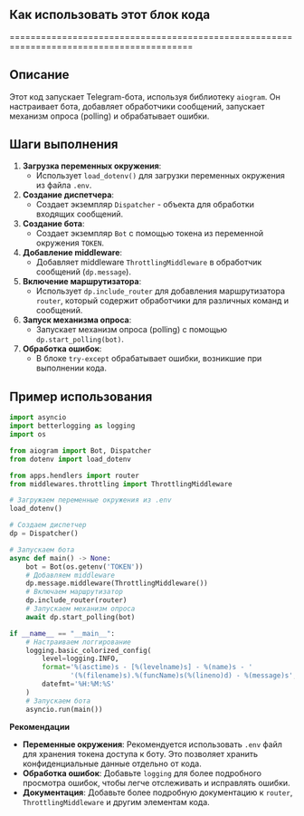 ## Как использовать этот блок кода
=========================================================================================

Описание
-------------------------
Этот код запускает Telegram-бота, используя библиотеку `aiogram`. Он настраивает бота, добавляет обработчики сообщений, запускает механизм опроса (polling) и обрабатывает ошибки.

Шаги выполнения
-------------------------
1. **Загрузка переменных окружения**: 
    - Использует `load_dotenv()` для загрузки переменных окружения из файла `.env`.
2. **Создание диспетчера**:
    - Создает экземпляр `Dispatcher` - объекта для обработки входящих сообщений.
3. **Создание бота**: 
    - Создает экземпляр `Bot` с помощью токена из переменной окружения `TOKEN`.
4. **Добавление middleware**:
    - Добавляет middleware `ThrottlingMiddleware` в обработчик сообщений (`dp.message`). 
5. **Включение маршрутизатора**: 
    - Использует `dp.include_router` для добавления маршрутизатора `router`, который содержит обработчики для различных команд и сообщений.
6. **Запуск механизма опроса**:
    - Запускает механизм опроса (polling) с помощью `dp.start_polling(bot)`. 
7. **Обработка ошибок**:
    - В блоке `try-except` обрабатывает ошибки, возникшие при выполнении кода.

Пример использования
-------------------------
```python
import asyncio
import betterlogging as logging
import os

from aiogram import Bot, Dispatcher
from dotenv import load_dotenv

from apps.hendlers import router
from middlewares.throttling import ThrottlingMiddleware

# Загружаем переменные окружения из .env
load_dotenv()

# Создаем диспетчер
dp = Dispatcher()

# Запускаем бота
async def main() -> None:
    bot = Bot(os.getenv('TOKEN'))
    # Добавляем middleware
    dp.message.middleware(ThrottlingMiddleware())
    # Включаем маршрутизатор
    dp.include_router(router)
    # Запускаем механизм опроса
    await dp.start_polling(bot)

if __name__ == "__main__":
    # Настраиваем логгирование
    logging.basic_colorized_config(
        level=logging.INFO,
        format='%(asctime)s - [%(levelname)s] - %(name)s - '
               '(%(filename)s).%(funcName)s(%(lineno)d) - %(message)s',
        datefmt='%H:%M:%S'
    )
    # Запускаем бота
    asyncio.run(main())

```

**Рекомендации**

*  **Переменные окружения**: Рекомендуется использовать `.env` файл для хранения токена доступа к боту. Это позволяет хранить конфиденциальные данные отдельно от кода.
* **Обработка ошибок**: Добавьте  `logging` для более подробного  просмотра ошибок, чтобы легче отслеживать и исправлять ошибки. 
* **Документация**: Добавьте  более подробную документацию  к  `router`,  `ThrottlingMiddleware`  и  другим  элементам  кода.